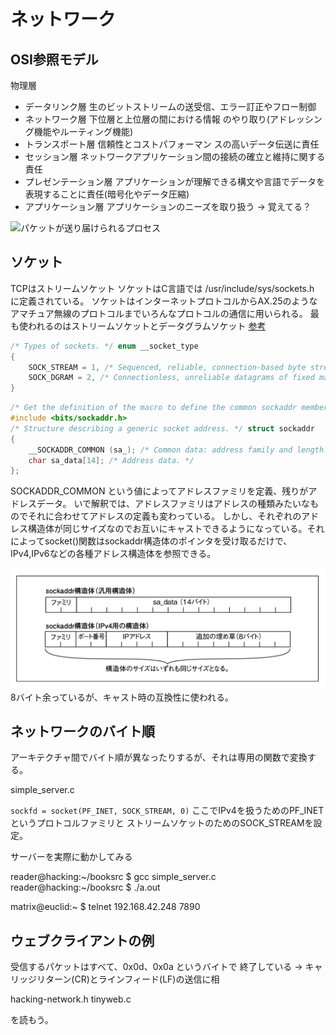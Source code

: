 # ネットワーク

## OSI参照モデル

物理層

- データリンク層
生のビットストリームの送受信、エラー訂正やフロー制御
- ネットワーク層
下位層と上位層の間における情報 のやり取り(アドレッシン グ機能やルーティング機能)
- トランスポート層
信頼性とコストパフォーマン スの高いデータ伝送に責任
- セッション層
ネットワークアプリケーション間の接続の確立と維持に関する責任
- プレゼンテーション層
アプリケーションが理解できる構文や言語でデータを表現することに責任(暗号化やデータ圧縮)
- アプリケーション層
アプリケーションのニーズを取り扱う
-> 覚えてる？

![パケットが送り届けられるプロセス](./img/network.png)

## ソケット

TCPはストリームソケット
ソケットはC言語では /usr/include/sys/sockets.h に定義されている。
ソケットはインターネットプロトコルからAX.25のようなアマチュア無線のプロトコルまでいろんなプロトコルの通信に用いられる。
最も使われるのはストリームソケットとデータグラムソケット
[参考](https://ocserv.gitlab.io/ocserv/coverage/usr/include/bits/socket.h.gcov.html)

```c
/* Types of sockets. */ enum __socket_type
{
    SOCK_STREAM = 1, /* Sequenced, reliable, connection-based byte streams. */ #define SOCK_STREAM SOCK_STREAM
    SOCK_DGRAM = 2, /* Connectionless, unreliable datagrams of fixed maximum length. */ #define SOCK_DGRAM SOCK_DGRAM
}
```

```c
/* Get the definition of the macro to define the common sockaddr members. */
#include <bits/sockaddr.h>
/* Structure describing a generic socket address. */ struct sockaddr
{
    __SOCKADDR_COMMON (sa_); /* Common data: address family and length. */
    char sa_data[14]; /* Address data. */
};
```

SOCKADDR_COMMON という値によってアドレスファミリを定義、残りがアドレスデータ。
いで解釈では、アドレスファミリはアドレスの種類みたいなものでそれに合わせてアドレスの定義も変わっている。
しかし、それぞれのアドレス構造体が同じサイズなのでお互いにキャストできるようになっている。それによってsocket()関数はsockaddr構造体のポインタを受け取るだけで、IPv4,IPv6などの各種アドレス構造体を参照できる。

![sockaddr構造体](./img/sockaddr.png)
8バイト余っているが、キャスト時の互換性に使われる。

## ネットワークのバイト順

アーキテクチャ間でバイト順が異なったりするが、それは専用の関数で変換する。

simple_server.c

`sockfd = socket(PF_INET, SOCK_STREAM, 0)`
ここでIPv4を扱うためのPF_INETというプロトコルファミリと
ストリームソケットのためのSOCK_STREAMを設定。

サーバーを実際に動かしてみる

reader@hacking:~/booksrc $ gcc simple_server.c reader@hacking:~/booksrc $ ./a.out

matrix@euclid:~ $ telnet 192.168.42.248 7890

## ウェブクライアントの例

受信するパケットはすべて、0x0d、0x0a というバイトで 終了している
-> キャリッジリターン(CR)とラインフィード(LF)の送信に相


hacking-network.h
tinyweb.c

を読もう。

